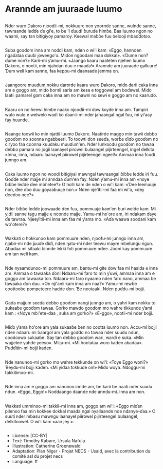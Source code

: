 # Arannde am juuraade luumo

##
Nder wuro Dakoro njooɗii-mi,
nokkuure non yoornde sanne,
wulnde sanne, tawraande leɗɗe ɗe
gi'e, to be 'i ɗuuɗi ɓurude himɓe.
Baa luumo ngon no waami, say tan
bitigiyoy pamaroy. Keewal maɓɓe
fuu belooji mbaɗɗotoo.

##
Suba gooɗom inna am noddi kam, nden o wi'i kam:
«Eggo, hannden ngaɗataa duuɓi joweego'o. Miɗon
ngoodani maa dokkal».
«Ɗume non? ɗume non?» Karii-mi ƴamu-mi.
«Jaango kaaru naateten njehen luumo Dakoro, o
nootii, min njahdan duu e maaɗa!»
Arannde am juuraade galluure! Ɗum weli kam sanne,
faa keppu-mi ɗaanaade jemma on.

##
Jaangoore muuɗum,nokku darorde
kaaru wuro Dakoro, miɗo darii caka
inna am e goggo am, miɗo ɓornii
sarla am kesa e toggowel am
boɗewel.
Miɗo laatii pamarel gom caka inna
am no mawni no sewi e goggo am
no kaaruɗo.

##
Kaaru on no heewi himɓe naako
njooɗii-mi dow koyɗe inna am.
Tampiri wulo wulo e welwelo waɗi
ko ɗaanii-mi nder jahaangal ngal
fuu, mi yi'aay fay huunde.

##
Naange toowii ko min njattii luumo Dakoro.
Naatirde maggo min tawii debbo gooɗom no soonna
ngabbeeri. To toowti ɗon seeɗa, worɓe ɗiɗo gooɗom
no ciryoo faa coonna kuudaku muuɗum'en.
Nder lunkoodu gooɗom no tawaa debbo pamara no
jogii laanayel pirowel bulaangel pijirteengel, ingel
ɗelkita.
«Inna, inna, ndaaru laanayel piirowel pijirteengel
ngeel!» Ammaa inna fooɗi junngo am.

##
Caka luumo ngon no woodi bitigiyal mawngal
tawraangal ɓiɓɓe leɗɗe iri fuu.
Goɗɗe nder majje mi anndaa ɗum'en fay. Nden
ƴamu-mi inna am «noye ɓiɓɓe leɗɗe ɗee mbi'etee?»
O holli kam ɗe nden o wi'i kam: «Ɗee leemuuje non,
ɗee ɗoo duu goyaabuuje non.»
Nden nje'itii-mi faa mi wi'a, «dey ɗeeɗoo nee?»

##
Nder ɓiɓɓe leɗɗe joowaaɗe ɗen
fuu, pommuuje kam'en ɓuri welde
kam. Mi yiɗii sanne tagu majje e
noonde majje. Ƴamu-mi ho'ore am,
iri ndakam ɗaye ɗe tawraa.
Njeeƴitii-mi inna am faa mi ƴama
mo. «Aɗa waawa soodani kam
wo'otere?»

##
Wakkati o hokkunoo kam
pommuure nden, njoofu-mi junngo
inna am, njaɓir-mi nde juuɗe ɗiɗi,
nden ŋatu-mi nder teewu mayre
mbelungu ngun.
Abadaa mi sifaaki ɓinnde lekki foti
pommuure ndee. Jooni kay
pommuure am tan weli kam.

##
Nde nyaamdunoo-mi pommuure am, ɓantu-mi gite
dow faa mi haalda e inna am.
Ammaa o tawaaka ɗon! Ndaaru-mi faro to min ƴuwi,
ammaa inna am e goggo am tawaaka ton. Ndaaru-mi
faro nyaamo nden faro nano, ammaa ɓe tawaaka
ɗon duu.
«On nji'anii kam inna am naa?» Ƴamu-mi rewɓe
coottooɓe pompeteere hadde ɗon. Ɓe nootaaki.
Nden puɗɗu-mi bojji.

##
Gaɗa majjum seeɗa debbo gooɗom
nangi junngo am, o yahri kam
nokku to sukaaɓe gooɗom tawaa.
Gorko mawɗo gooɗom mo wahre
tikkunde ƴami kam : «Noye
mbi'ete-ɗaa , suka am gorko?»
«E-ggo», nootii-mi nder bojji.

##
Miɗo ƴama ho'ore am yala sukaaɓe
ɓen no cootta luumo non. Accu-mi
bojji nden ndaaru mi ɓaargol am
yala goɗɗo no tawaa nder suudu
ndun, coodoowo sukaaɓe.
Say tan debbo gooɗom wari, wardi
e suka. «Min wujjetee yahde
yeeso». Miiju-mi. «Mi hootataa wuro
kaden abadaa».
Puɗɗitin-mi bojji kaden.

##
Nde nanunoo-mi gorko mo wahre
tekkunde on wi'i: «Toye Eggo
woni?» Ɓeydu-mi bojji kaden.
«Mi yiɗaa tokkude on!» Miɗo woya.
Ndoggu-mi takkitimoo-mi.

##
Nde inna am e goggo am nanunoo
innde am, ɓe karii ɓe naati nder
suudu ndun.
«Eggo, Eggo!» Noddaango daande
nde anndu-mi. Inna am non.

##
Wakkati umminoo-mi takkii-mi inna
am, goggo am wi'i: «Eggo miɗen
pilenoo faa min kokkee dokkal
maaɗa ngal nyallaande nde
ndanye-ɗaa.»
O suuti nder mbasu mawngu
laanayel piirowel pijirteengel
bulaangel, ɗelkitoowel.
O wi'i kam «aan jey ».

##
* License: [CC-BY]
* Text: Timothy Kabare, Ursula Nafula
* Illustration: Catherine Groenewald
* Adaptation: Plan Niger - Projet NECS - Usaid, avec la contribution du comité asl du projet necs
* Language: ff
